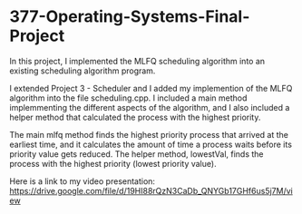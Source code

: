 # 377-Operating-Systems-Final-Project
In this project, I implemented the MLFQ scheduling algorithm into an existing scheduling algorithm program. 

I extended Project 3 - Scheduler and I added my implemention of the MLFQ algorithm into the file scheduling.cpp. I included a main method implemmenting the different aspects of the algorithm, and I also included a helper method that calculated the process with the highest priority. 

The main mlfq method finds the highest priority process that arrived at the earliest time, and it calculates the amount of time a process waits before its priority value gets reduced. The helper method, lowestVal, finds the process with the highest priority (lowest priority value).

Here is a link to my video presentation: https://drive.google.com/file/d/19HI88rQzN3CaDb_QNYGb17GHf6us5j7M/view
